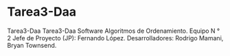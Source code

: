 # Tarea3-Daa
Tarea3-Daa
Tarea3-Daa Software Algoritmos de Ordenamiento. Equipo N ° 2 Jefe de Proyecto (JP): Fernando López. Desarrolladores: Rodrigo Mamani, Bryan Townsend.
